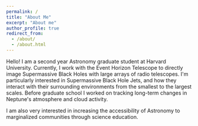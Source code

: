 ```yaml
---
permalink: /
title: "About Me"
excerpt: "About me"
author_profile: true
redirect_from: 
  - /about/
  - /about.html
---
```


Hello! I am a second year Astronomy graduate student at Harvard University. Currently, I work with the Event Horizon Telescope to directly image Supermassive Black Holes with large arrays of radio telescopes. I'm particularly interested in Supermassive Black Hole Jets, and how they interact with their surrounding environments from the smallest to the largest scales. Before graduate school I worked on tracking long-term changes in Neptune's atmosphere and cloud activity.

I am also very interested in increasing the accessibility of Astronomy to marginalized communities through science education.
